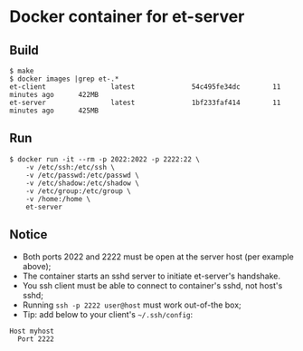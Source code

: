 # Docker container for et-server

## Build

```
$ make
$ docker images |grep et-.*
et-client                latest              54c495fe34dc        11 minutes ago      422MB
et-server                latest              1bf233faf414        11 minutes ago      425MB
```

## Run


```
$ docker run -it --rm -p 2022:2022 -p 2222:22 \
    -v /etc/ssh:/etc/ssh \
    -v /etc/passwd:/etc/passwd \
    -v /etc/shadow:/etc/shadow \
    -v /etc/group:/etc/group \
    -v /home:/home \
    et-server
```

## Notice

- Both ports 2022 and 2222 must be open at the server host (per example above);
- The container starts an sshd server to initiate et-server's handshake.
- You ssh client must be able to connect to container's sshd, not host's sshd;
- Running `ssh -p 2222 user@host` must work out-of-the box;
- Tip: add below to your client's `~/.ssh/config`:

```
Host myhost
  Port 2222
```
